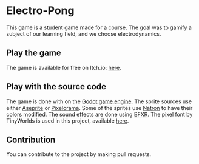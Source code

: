 # Electro-Pong

This game is a student game made for a course. The goal was to gamify a subject of our learning field, and we choose electrodynamics.

## Play the game
The game is available for free on Itch.io: [here](https://nebulean.itch.io/electro-pong).

## Play with the source code
The game is done with on the [Godot game engine](https://godotengine.org/).
The sprite sources use either [Aseprite](https://www.aseprite.org/) or [Pixelorama](https://www.orama-interactive.com/pixelorama). Some of the sprites use [Natron](https://natrongithub.github.io/) to have their colors modified.
The sound effects are done using [BFXR](https://www.bfxr.net/).
The pixel font by TinyWorlds is used in this project, available [here](https://tinyworlds.itch.io/free-pixel-font-thaleah).

## Contribution
You can contribute to the project by making pull requests.
